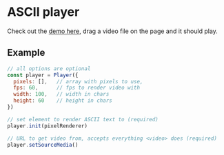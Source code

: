 # ASCII player

Check out the [demo here](https://nickolasboyer.github.io/asciiplayer/), drag a video file on the page and it should play.

## Example

```js
// all options are optional
const player = Player({
  pixels: [],   // array with pixels to use,
  fps: 60,      // fps to render video with
  width: 100,   // width in chars
  height: 60    // height in chars
})

// set element to render ASCII text to (required)
player.init(pixelRenderer)

// URL to get video from, accepts everything <video> does (required)
player.setSourceMedia()
```